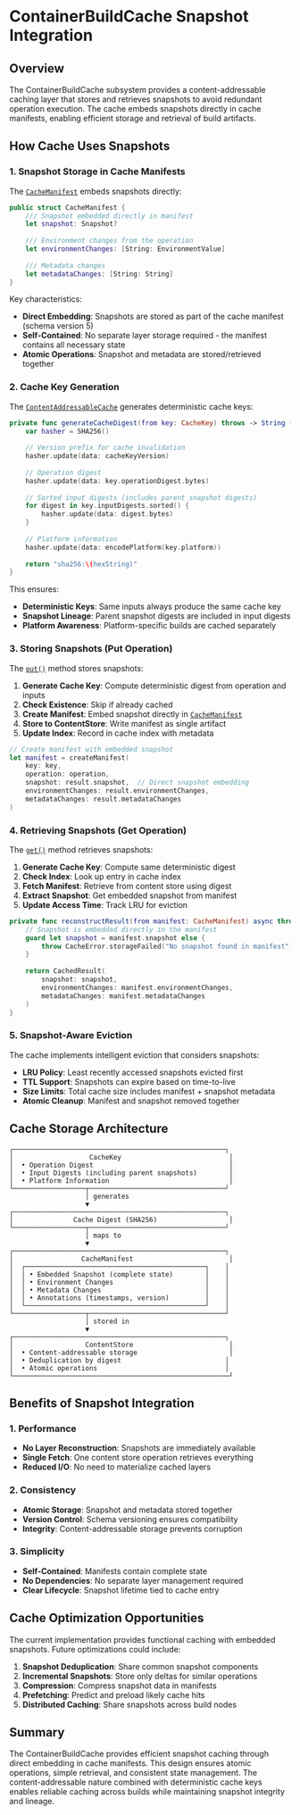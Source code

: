 # ContainerBuildCache Snapshot Integration

## Overview

The ContainerBuildCache subsystem provides a content-addressable caching layer that stores and retrieves snapshots to avoid redundant operation execution. The cache embeds snapshots directly in cache manifests, enabling efficient storage and retrieval of build artifacts.

## How Cache Uses Snapshots

### 1. Snapshot Storage in Cache Manifests

The [`CacheManifest`](../../ContainerBuildCache/CacheManifest.swift:30) embeds snapshots directly:

```swift
public struct CacheManifest {
    /// Snapshot embedded directly in manifest
    let snapshot: Snapshot?
    
    /// Environment changes from the operation
    let environmentChanges: [String: EnvironmentValue]
    
    /// Metadata changes
    let metadataChanges: [String: String]
}
```

Key characteristics:
- **Direct Embedding**: Snapshots are stored as part of the cache manifest (schema version 5)
- **Self-Contained**: No separate layer storage required - the manifest contains all necessary state
- **Atomic Operations**: Snapshot and metadata are stored/retrieved together

### 2. Cache Key Generation

The [`ContentAddressableCache`](../../ContainerBuildCache/ContentAddressableCache.swift:218) generates deterministic cache keys:

```swift
private func generateCacheDigest(from key: CacheKey) throws -> String {
    var hasher = SHA256()
    
    // Version prefix for cache invalidation
    hasher.update(data: cacheKeyVersion)
    
    // Operation digest
    hasher.update(data: key.operationDigest.bytes)
    
    // Sorted input digests (includes parent snapshot digests)
    for digest in key.inputDigests.sorted() {
        hasher.update(data: digest.bytes)
    }
    
    // Platform information
    hasher.update(data: encodePlatform(key.platform))
    
    return "sha256:\(hexString)"
}
```

This ensures:
- **Deterministic Keys**: Same inputs always produce the same cache key
- **Snapshot Lineage**: Parent snapshot digests are included in input digests
- **Platform Awareness**: Platform-specific builds are cached separately

### 3. Storing Snapshots (Put Operation)

The [`put()`](../../ContainerBuildCache/ContentAddressableCache.swift:94) method stores snapshots:

1. **Generate Cache Key**: Compute deterministic digest from operation and inputs
2. **Check Existence**: Skip if already cached
3. **Create Manifest**: Embed snapshot directly in [`CacheManifest`](../../ContainerBuildCache/ContentAddressableCache.swift:114)
4. **Store to ContentStore**: Write manifest as single artifact
5. **Update Index**: Record in cache index with metadata

```swift
// Create manifest with embedded snapshot
let manifest = createManifest(
    key: key,
    operation: operation,
    snapshot: result.snapshot,  // Direct snapshot embedding
    environmentChanges: result.environmentChanges,
    metadataChanges: result.metadataChanges
)
```

### 4. Retrieving Snapshots (Get Operation)

The [`get()`](../../ContainerBuildCache/ContentAddressableCache.swift:63) method retrieves snapshots:

1. **Generate Cache Key**: Compute same deterministic digest
2. **Check Index**: Look up entry in cache index
3. **Fetch Manifest**: Retrieve from content store using digest
4. **Extract Snapshot**: Get embedded snapshot from manifest
5. **Update Access Time**: Track LRU for eviction

```swift
private func reconstructResult(from manifest: CacheManifest) async throws -> CachedResult {
    // Snapshot is embedded directly in the manifest
    guard let snapshot = manifest.snapshot else {
        throw CacheError.storageFailed("No snapshot found in manifest")
    }
    
    return CachedResult(
        snapshot: snapshot,
        environmentChanges: manifest.environmentChanges,
        metadataChanges: manifest.metadataChanges
    )
}
```

### 5. Snapshot-Aware Eviction

The cache implements intelligent eviction that considers snapshots:

- **LRU Policy**: Least recently accessed snapshots evicted first
- **TTL Support**: Snapshots can expire based on time-to-live
- **Size Limits**: Total cache size includes manifest + snapshot metadata
- **Atomic Cleanup**: Manifest and snapshot removed together

## Cache Storage Architecture

```
┌─────────────────────────────────────────────────────┐
│                   CacheKey                           │
│  • Operation Digest                                  │
│  • Input Digests (including parent snapshots)        │
│  • Platform Information                              │
└──────────────────┬──────────────────────────────────┘
                   │ generates
                   ▼
┌─────────────────────────────────────────────────────┐
│               Cache Digest (SHA256)                  │
└──────────────────┬──────────────────────────────────┘
                   │ maps to
                   ▼
┌─────────────────────────────────────────────────────┐
│                 CacheManifest                        │
│  ┌─────────────────────────────────────────────┐    │
│  │ • Embedded Snapshot (complete state)        │    │
│  │ • Environment Changes                       │    │
│  │ • Metadata Changes                          │    │
│  │ • Annotations (timestamps, version)         │    │
│  └─────────────────────────────────────────────┘    │
└──────────────────┬──────────────────────────────────┘
                   │ stored in
                   ▼
┌─────────────────────────────────────────────────────┐
│                  ContentStore                        │
│  • Content-addressable storage                       │
│  • Deduplication by digest                          │
│  • Atomic operations                                │
└──────────────────────────────────────────────────────┘
```

## Benefits of Snapshot Integration

### 1. Performance
- **No Layer Reconstruction**: Snapshots are immediately available
- **Single Fetch**: One content store operation retrieves everything
- **Reduced I/O**: No need to materialize cached layers

### 2. Consistency
- **Atomic Storage**: Snapshot and metadata stored together
- **Version Control**: Schema versioning ensures compatibility
- **Integrity**: Content-addressable storage prevents corruption

### 3. Simplicity
- **Self-Contained**: Manifests contain complete state
- **No Dependencies**: No separate layer management required
- **Clear Lifecycle**: Snapshot lifetime tied to cache entry

## Cache Optimization Opportunities

The current implementation provides functional caching with embedded snapshots. Future optimizations could include:

1. **Snapshot Deduplication**: Share common snapshot components
2. **Incremental Snapshots**: Store only deltas for similar operations
3. **Compression**: Compress snapshot data in manifests
4. **Prefetching**: Predict and preload likely cache hits
5. **Distributed Caching**: Share snapshots across build nodes

## Summary

The ContainerBuildCache provides efficient snapshot caching through direct embedding in cache manifests. This design ensures atomic operations, simple retrieval, and consistent state management. The content-addressable nature combined with deterministic cache keys enables reliable caching across builds while maintaining snapshot integrity and lineage.